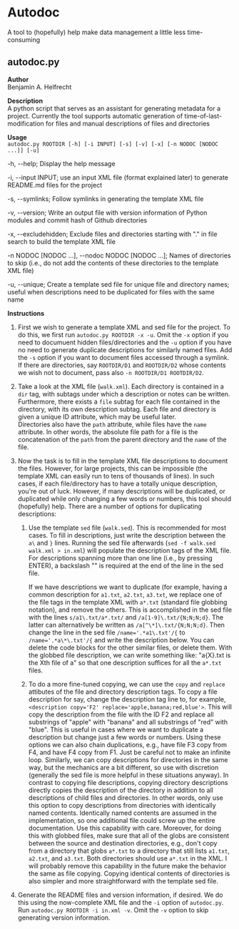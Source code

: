 # Autodoc
A tool to (hopefully) help make data management
a little less time-consuming

## autodoc.py

**Author**  
Benjamin A. Helfrecht

**Description**  
A python script that serves as an assistant for generating
metadata for a project. Currently the tool supports automatic
generation of time-of-last-modification for files and
manual descriptions of files and directories

**Usage**  
`autodoc.py ROOTDIR [-h] [-i INPUT] [-s] [-v] [-x] [-n NODOC [NODOC ...]] [-u]`

-h, --help; Display the help message

-i, --input  INPUT;  use an input XML file (format explained later) to generate 
README.md files for the project

-s, --symlinks; Follow symlinks in generating the template XML file

-v, --version; Write an output file with version information of Python modules
and commit hash of Github directories

-x, --excludehidden; Exclude files and directories starting with "." in file search
to build the template XML file

-n NODOC [NODOC ...], --nodoc NODOC [NODOC ...]; Names of directories to skip 
(i.e., do not add the contents of these directories to the template XML file)

-u, --unique; Create a template sed file for unique file and directory names;
useful when descriptions need to be duplicated for files with the same name

**Instructions**  
1.  First we wish to generate a template XML and sed file for the project.
    To do this, we first run `autodoc.py ROOTDIR -x -u`. 
    Omit the `-x` option if you need to documuent hidden files/directories
    and the `-u` option if you have no need to generate duplicate descriptions
    for similarly named files. Add the `-s` option if you want to document files
    accessed through a symlink. If there are directories, say `ROOTDIR/D1` and `ROOTDIR/D2`
    whose contents we wish not to document, pass also `-n ROOTDIR/D1 ROOTDIR/D2`.

2.  Take a look at the XML file (`walk.xml`). Each directory is contained in a `dir` tag, 
    with subtags under which a description or notes can be written. 
    Furthermore, there exists a `file` subtag for each file contained in the directory, 
    with its own description subtag.
    Each file and directory is given a unique ID attribute, which may be useful later.\
    Directories also have the `path` attribute, while files have the `name` attribute.
    In other words, the absolute file path for a file is the concatenation of the `path`
    from the parent directory and the `name` of the file.

3.  Now the task is to fill in the template XML file descriptions to document the files.
    However, for large projects, this can be impossible (the template XML can easily
    run to tens of thousands of lines). In such cases, if each file/directory has to have
    a totally unique description, you're out of luck. However, if many descriptions will be
    duplicated, or duplicated while only changing a few words or numbers, this tool should
    (hopefully) help. There are a number of options for duplicating descriptions:

    1.  Use the template `sed` file (`walk.sed`). This is recommended for most cases.
        To fill in descriptions, just write the description between the `a\` and `}`
        lines. Running the sed file afterwards (`sed -f walk.sed walk.xml > in.xml`) will
        populate the description tags of the XML file. For descriptions spanning
        more than one line (i.e., by pressing ENTER), a backslash "\" is required at the end
        of the line in the sed file.
        
        If we have descriptions we want to duplicate (for example, having a common description
        for `a1.txt`, `a2.txt`, `a3.txt`, we replace one of the file tags in the
        template XML with `a*.txt` (standard file globbing notation), and remove the others.
        This is accomplished in the sed file with the lines `s/a1\.txt/a*.txt/` and 
        `/a[1-9]\.txt/{N;N;N;d}`. The latter can alternatively be written as
        `/a[^\*]\.txt/{N;N;N;d}`. Then change the line in the sed file
        `/name='.*a1\.txt'/{` to `/name='.*a\*\.txt'/{` and write the description below.
        You can delete the code blocks for the other similar files, or delete them.
        With the globbed file description, we can write something like: 
        "a{X}.txt is the Xth file of a" so that one description suffices for all the `a*.txt` files.

    2.  To do a more fine-tuned copying, we can use the `copy` and `replace` attibutes of the
        file and directory description tags. To copy a file description for say, change
        the description tag line to, for example, 
        `<description copy='F2' replace='apple,banana;red,blue'>`.
        This will copy the description from the file with the ID F2 and replace all substrings
        of "apple" with "banana" and all substrings of "red" with "blue".
        This is useful in cases where we want to duplicate a description but change just
        a few words or numbers. Using these options we can also chain duplications, e.g.,
        have file F3 copy from F4, and have F4 copy from F1. Just be careful not to make
        an infinite loop. Similarly, we can copy descriptions for directories in the same way,
        but the mechanics are a bit different, so use with discretion 
        (generally the sed file is more helpful in these situations anyway).
        In contrast to copying file descriptions, copying directory descriptions directly copies
        the description of the directory in addition to all descriptions
        of child files and directories. In other words, only use this option to copy
        descriptions from directories with identically named contents.
        Identically named contents are assumed in the implementation, so one additional file
        could screw up the entire documentation. Use this capability with care. 
        Moreover, for doing this with globbed files, make sure that all of the globs
        are consistent between the source and destination directories, e.g.,
        don't copy from a directory that globs `a*.txt` to a directory that still lists
        `a1.txt`, `a2.txt`, and `a3.txt`. Both directories should use `a*.txt` in the XML.
        I will probably remove this capability in the future make the behavior the same
        as file copying. Copying identical contents of directories is also simpler and more
        straightforward with the template sed file.

4.  Generate the README files and version information, if desired. We do this using the now-complete
    XML file and the `-i` option of `autodoc.py`. Run `autodoc.py ROOTDIR -i in.xml -v`.
    Omit the `-v` option to skip generating version information.
